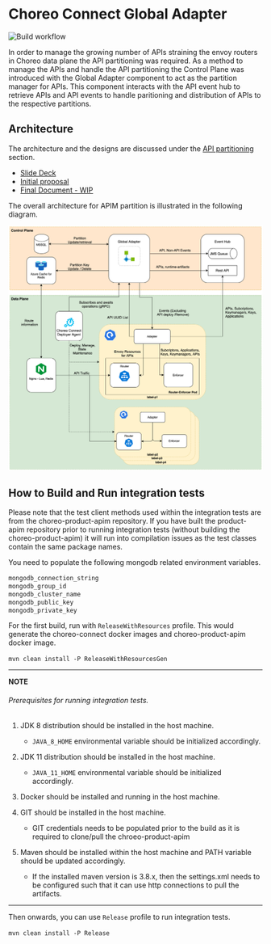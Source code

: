 # Choreo Connect Global Adapter
![Build workflow](https://github.com/wso2-enterprise/choreo-connect-global-adapter/actions/workflows/main.yml/badge.svg)

In order to manage the growing number of APIs straining the envoy routers in Choreo data plane the API partitioning was required. As a method to manage the APIs and handle the API partitioning the Control Plane was introduced with the Global Adapter component to act as the partition manager for APIs. This component interacts with the API event hub to retrieve APIs and API events to handle paritioning and distribution of APIs to the respective partitions. 

## Architecture 
The architecture and the designs are discussed under the [API partitioning](https://github.com/wso2-enterprise/choreo/wiki/Choreo-Architecture-Links) section.
  * [Slide Deck](https://docs.google.com/presentation/d/1atVgz6BjN2FP-O6hYjLKm1WBE0FFBXMRhBovtoZZCpA/edit#slide=id.ga8e32a3ae0_0_1071)
  * [Initial proposal](https://docs.google.com/document/d/1g3ijX4KNdJHw5L4ud_D3CpQ7osUKgG3bZI7QtT41HmU/edit?usp=sharing)
  * [Final Document - WIP](https://docs.google.com/document/d/1zKUjRiQ1PQVDWZYjK9ns4S6ncx4Bfhn8d3fGGgNueKM/edit?usp=sharing) 

The overall architecture for APIM partition is illustrated in the following diagram. 

![API Partitioning Architecture]( Architecture.png "API Partitioning Architecture")

## How to Build and Run integration tests

Please note that the test client methods used within the integration tests are from the choreo-product-apim repository.
If you have built the product-apim repository prior to running integration tests (without building the choreo-product-apim)
it will run into compilation issues as the test classes contain the same package names.

You need to populate the following mongodb related environment variables.

```
mongodb_connection_string
mongodb_group_id
mongodb_cluster_name
mongodb_public_key
mongodb_private_key
```

For the first build, run with `ReleaseWithResources` profile. 
This would generate the choreo-connect docker images and choreo-product-apim
docker image.

```mvn clean install -P ReleaseWithResourcesGen```

---
**NOTE**

###### Prerequisites for running integration tests.

1. JDK 8 distribution should be installed in the host machine.
    - `JAVA_8_HOME` environmental variable should be initialized accordingly.

2. JDK 11 distribution should be installed in the host machine.
    - `JAVA_11_HOME` environmental variable should be initialized accordingly.

3. Docker should be installed and running in the host machine.

4. GIT should be installed in the host machine.
    - GIT credentials needs to be populated prior to the build as it is required to
      clone/pull the chroeo-product-apim

5. Maven should be installed within the host machine and PATH variable
   should be updated accordingly.
    - If the installed maven version is 3.8.x, then the settings.xml needs
      to be configured such that it can use http connections to pull the artifacts.

---


Then onwards, you can use `Release` profile to run integration tests.

```mvn clean install -P Release```
